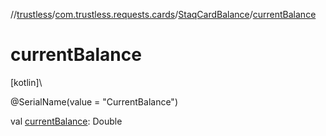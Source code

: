 //[trustless](../../../index.md)/[com.trustless.requests.cards](../index.md)/[StaqCardBalance](index.md)/[currentBalance](current-balance.md)

# currentBalance

[kotlin]\

@SerialName(value = &quot;CurrentBalance&quot;)

val [currentBalance](current-balance.md): Double
